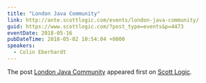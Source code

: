 ```yaml
---
title: "London Java Community"
link: http://ante.scottlogic.com/events/london-java-community/
guid: https://www.scottlogic.com/?post_type=events&p=4473
eventDate: 2018-05-16
pubDateTime: 2018-05-02 10:54:04 +0000
speakers:
  - Colin Eberhardt
---
```


<p>The post <a rel="nofollow" href="http://ante.scottlogic.com/events/london-java-community/">London Java Community</a> appeared first on <a rel="nofollow" href="http://ante.scottlogic.com">Scott Logic</a>.</p>